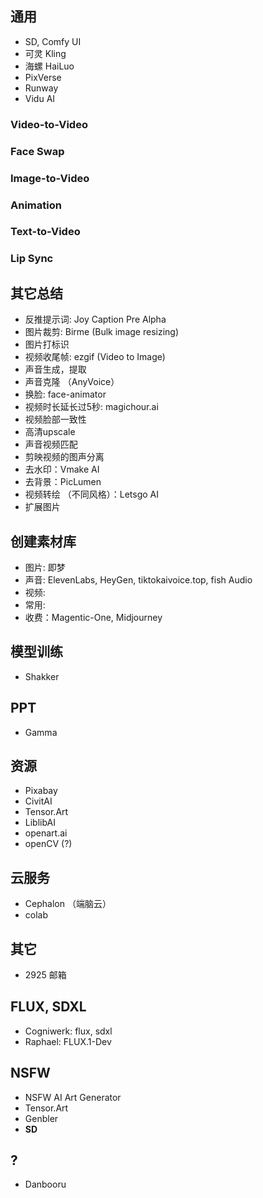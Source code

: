 
## 通用

- SD, Comfy UI
- 可灵 Kling
- 海螺 HaiLuo
- PixVerse
- Runway
- Vidu AI


### Video-to-Video
### Face Swap
### Image-to-Video
### Animation
### Text-to-Video
### Lip Sync

## 其它总结

- 反推提示词: Joy Caption Pre Alpha
- 图片裁剪: Birme (Bulk image resizing)
- 图片打标识
- 视频收尾帧: ezgif (Video to Image)
- 声音生成，提取
- 声音克隆 （AnyVoice）
- 换脸: face-animator
- 视频时长延长过5秒: magichour.ai
- 视频脸部一致性
- 高清upscale
- 声音视频匹配
- 剪映视频的图声分离
- 去水印：Vmake AI
- 去背景：PicLumen
- 视频转绘 （不同风格）：Letsgo AI
- 扩展图片


## 创建素材库

- 图片: 即梦
- 声音: ElevenLabs, HeyGen, tiktokaivoice.top, fish Audio
- 视频:
- 常用: 
- 收费：Magentic-One, Midjourney


## 模型训练

- Shakker


## PPT

- Gamma


## 资源

- Pixabay
- CivitAI
- Tensor.Art
- LiblibAI
- openart.ai
- openCV (?)

## 云服务

- Cephalon （端脑云）
- colab

## 其它

- 2925 邮箱

## FLUX, SDXL

- Cogniwerk: flux, sdxl
- Raphael: FLUX.1-Dev

## NSFW

- NSFW AI Art Generator
- Tensor.Art
- Genbler
- **SD**

## ?

- Danbooru

